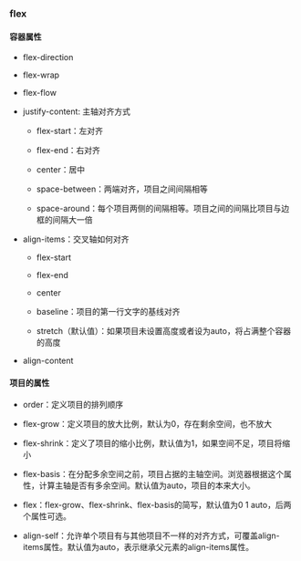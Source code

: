 ### flex

#### 容器属性

* flex-direction

* flex-wrap

* flex-flow

* justify-content: 主轴对齐方式

  + flex-start：左对齐

  + flex-end：右对齐

  + center：居中

  + space-between：两端对齐，项目之间间隔相等

  + space-around：每个项目两侧的间隔相等。项目之间的间隔比项目与边框的间隔大一倍

* align-items：交叉轴如何对齐

  + flex-start

  + flex-end

  + center

  + baseline：项目的第一行文字的基线对齐

  + stretch（默认值）：如果项目未设置高度或者设为auto，将占满整个容器的高度

* align-content

#### 项目的属性

* order：定义项目的排列顺序

* flex-grow：定义项目的放大比例，默认为0，存在剩余空间，也不放大

* flex-shrink：定义了项目的缩小比例，默认值为1，如果空间不足，项目将缩小

* flex-basis：在分配多余空间之前，项目占据的主轴空间。浏览器根据这个属性，计算主轴是否有多余空间。默认值为auto，项目的本来大小。

* flex：flex-grow、flex-shrink、flex-basis的简写，默认值为0 1 auto，后两个属性可选。

* align-self：允许单个项目有与其他项目不一样的对齐方式，可覆盖align-items属性。默认值为auto，表示继承父元素的align-items属性。

